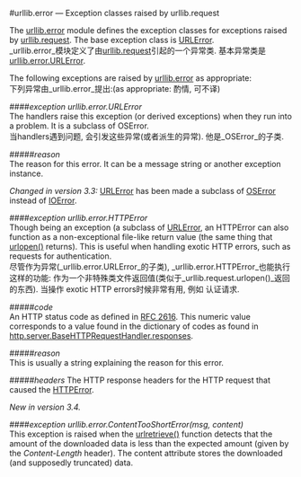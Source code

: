 #urllib.error — Exception classes raised by urllib.request

The [urllib.error](https://docs.python.org/3/library/urllib.error.html#module-urllib.error) module defines the exception classes for exceptions raised by [urllib.request](https://docs.python.org/3/library/urllib.request.html#module-urllib.request). The base exception class is [URLError](https://docs.python.org/3/library/urllib.error.html#urllib.error.URLError).  
_urllib.error_模块定义了由[urllib.request](https://github.com/time-river/spider/blob/master/document/urllib_request.md)引起的一个异常类. 基本异常类是[urllib.error.URLError](#URLError).  

The following exceptions are raised by [urllib.error](https://docs.python.org/3/library/urllib.error.html#module-urllib.error) as appropriate:  
下列异常由_urllib.error_提出:(as appropriate: 酌情, 可不译)  

####_exception urllib.error.URLError_  
The handlers raise this exception (or derived exceptions) when they run into a problem. It is a subclass of OSError.  
当handlers遇到问题, 会引发这些异常(或者派生的异常). 他是_OSError_的子类.  

#####_reason_  
The reason for this error. It can be a message string or another exception instance.  

_Changed in version 3.3:_ [URLError](https://docs.python.org/3/library/urllib.error.html#urllib.error.URLError) has been made a subclass of [OSError](https://docs.python.org/3/library/exceptions.html#OSError) instead of [IOError](https://docs.python.org/3/library/exceptions.html#IOError).  

####_exception urllib.error.HTTPError_  
Though being an exception (a subclass of [URLError](https://docs.python.org/3/library/urllib.error.html#urllib.error.URLError), an HTTPError can also function as a non-exceptional file-like return value (the same thing that [urlopen()](https://docs.python.org/3/library/urllib.request.html#urllib.request.urlopen) returns). This is useful when handling exotic HTTP errors, such as requests for authentication.  
尽管作为异常(_urllib.error.URLError_的子类), _urllib.error.HTTPError_也能执行这样的功能: 作为一个非特殊类文件返回值(类似于_urllib.request.urlopen()_返回的东西). 当操作 exotic HTTP errors时候非常有用, 例如 认证请求.  

#####_code_  
An HTTP status code as defined in [RFC 2616](http://www.faqs.org/rfcs/rfc2616.html). This numeric value corresponds to a value found in the dictionary of codes as found in [http.server.BaseHTTPRequestHandler.responses](https://docs.python.org/3/library/http.server.html#http.server.BaseHTTPRequestHandler.responses).  

#####_reason_  
This is usually a string explaining the reason for this error.  

#####_headers_
The HTTP response headers for the HTTP request that caused the [HTTPError](https://docs.python.org/3/library/urllib.error.html#urllib.error.HTTPError).

_New in version 3.4._

####_exception urllib.error.ContentTooShortError(msg, content)_  
This exception is raised when the [urlretrieve()](https://docs.python.org/3/library/urllib.request.html#urllib.request.urlretrieve) function detects that the amount of the downloaded data is less than the expected amount (given by the _Content-Length_ header). The content attribute stores the downloaded (and supposedly truncated) data.
